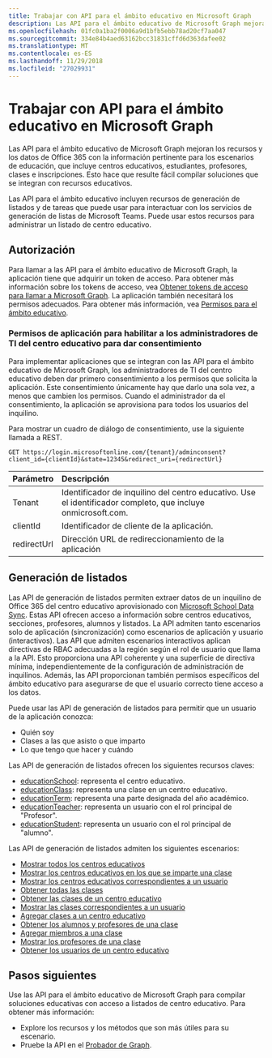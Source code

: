 ```yaml
---
title: Trabajar con API para el ámbito educativo en Microsoft Graph
description: Las API para el ámbito educativo de Microsoft Graph mejoran los recursos y los datos de Office 365 con la información pertinente para los escenarios de educación, que incluye centros educativos, estudiantes, profesores, clases e inscripciones. Esto hace que resulte fácil compilar soluciones que se integran con recursos educativos.
ms.openlocfilehash: 01fc0a1ba2f0006a9d1bfb5ebb78ad20cf7aa047
ms.sourcegitcommit: 334e84b4aed63162bcc31831cffd6d363dafee02
ms.translationtype: MT
ms.contentlocale: es-ES
ms.lasthandoff: 11/29/2018
ms.locfileid: "27029931"
---
```

# <a name="working-with-education-apis-in-microsoft-graph"></a>Trabajar con API para el ámbito educativo en Microsoft Graph

Las API para el ámbito educativo de Microsoft Graph mejoran los recursos y los datos de Office 365 con la información pertinente para los escenarios de educación, que incluye centros educativos, estudiantes, profesores, clases e inscripciones. Esto hace que resulte fácil compilar soluciones que se integran con recursos educativos.

Las API para el ámbito educativo incluyen recursos de generación de listados y de tareas que puede usar para interactuar con los servicios de generación de listas de Microsoft Teams. Puede usar estos recursos para administrar un listado de centro educativo.

## <a name="authorization"></a>Autorización

Para llamar a las API para el ámbito educativo de Microsoft Graph, la aplicación tiene que adquirir un token de acceso. Para obtener más información sobre los tokens de acceso, vea [Obtener tokens de acceso para llamar a Microsoft Graph](https://developer.microsoft.com/graph/docs/concepts/auth_overview). La aplicación también necesitará los permisos adecuados. Para obtener más información, vea [Permisos para el ámbito educativo](/graph/permissions-reference#education-permissions). 

### <a name="app-permissions-to-enable-school-it-admins-to-consent"></a>Permisos de aplicación para habilitar a los administradores de TI del centro educativo para dar consentimiento 

Para implementar aplicaciones que se integran con las API para el ámbito educativo de Microsoft Graph, los administradores de TI del centro educativo deben dar primero consentimiento a los permisos que solicita la aplicación. Este consentimiento únicamente hay que darlo una sola vez, a menos que cambien los permisos. Cuando el administrador da el consentimiento, la aplicación se aprovisiona para todos los usuarios del inquilino.

Para mostrar un cuadro de diálogo de consentimiento, use la siguiente llamada a REST.

```
GET https://login.microsoftonline.com/{tenant}/adminconsent?
client_id={clientId}&state=12345&redirect_uri={redirectUrl}
```

|Parámetro|Descripción|
|:--------|:----------|
|Tenant|Identificador de inquilino del centro educativo. Use el identificador completo, que incluye onmicrosoft.com.|
|clientId|Identificador de cliente de la aplicación.|
|redirectUrl|Dirección URL de redireccionamiento de la aplicación|


## <a name="rostering"></a>Generación de listados

Las API de generación de listados permiten extraer datos de un inquilino de Office 365 del centro educativo aprovisionado con [Microsoft School Data Sync](https://sds.microsoft.com/). Estas API ofrecen acceso a información sobre centros educativos, secciones, profesores, alumnos y listados. La API admiten tanto escenarios solo de aplicación (sincronización) como escenarios de aplicación y usuario (interactivos). Las API que admiten escenarios interactivos aplican directivas de RBAC adecuadas a la región según el rol de usuario que llama a la API. Esto proporciona una API coherente y una superficie de directiva mínima, independientemente de la configuración de administración de inquilinos. Además, las API proporcionan también permisos específicos del ámbito educativo para asegurarse de que el usuario correcto tiene acceso a los datos.

Puede usar las API de generación de listados para permitir que un usuario de la aplicación conozca:

- Quién soy
- Clases a las que asisto o que imparto
- Lo que tengo que hacer y cuándo

Las API de generación de listados ofrecen los siguientes recursos claves:

- [educationSchool](educationschool.md): representa el centro educativo.
- [educationClass](educationclass.md): representa una clase en un centro educativo.
- [educationTerm](educationterm.md): representa una parte designada del año académico.
- [educationTeacher](educationteacher.md): representa un usuario con el rol principal de "Profesor".
- [educationStudent](educationstudent.md): representa un usuario con el rol principal de "alumno".

Las API de generación de listados admiten los siguientes escenarios:

- [Mostrar todos los centros educativos](../api/educationroot-list-schools.md) 
- [Mostrar los centros educativos en los que se imparte una clase](../api/educationclass-list-schools.md)
- [Mostrar los centros educativos correspondientes a un usuario](../api/educationuser-list-schools.md)
- [Obtener todas las clases](../api/educationroot-list-classes.md)
- [Obtener las clases de un centro educativo](../api/educationschool-list-classes.md)
- [Mostrar las clases correspondientes a un usuario](../api/educationuser-list-classes.md)
- [Agregar clases a un centro educativo](../api/educationschool-post-classes.md)
- [Obtener los alumnos y profesores de una clase](../api/educationclass-list-members.md)
- [Agregar miembros a una clase](../api/educationclass-post-members.md) 
- [Mostrar los profesores de una clase](../api/educationclass-list-teachers.md)
- [Obtener los usuarios de un centro educativo](../api/educationschool-list-users.md)

<!-- Should you list delete scenarios here as well? -->

## <a name="next-steps"></a>Pasos siguientes
Use las API para el ámbito educativo de Microsoft Graph para compilar soluciones educativas con acceso a listados de centro educativo. Para obtener más información:

- Explore los recursos y los métodos que son más útiles para su escenario.
- Pruebe la API en el [Probador de Graph](https://developer.microsoft.com/graph/graph-explorer).

